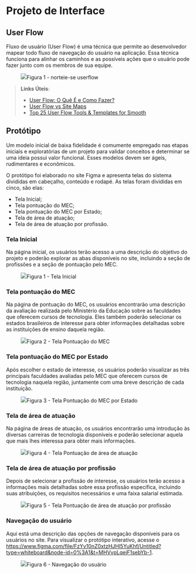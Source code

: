 
# Projeto de Interface

## User Flow

Fluxo de usuário (User Flow) é uma técnica que permite ao desenvolvedor mapear todo fluxo de navegação do usuário na aplicação. Essa técnica funciona para alinhar os caminhos e as possíveis ações que o usuário pode fazer junto com os membros de sua equipe.

<figure>
<img src="https://github.com/ICEI-PUC-Minas-PMV-ADS/PMV-ADS-2024-1-E1-Proj-Direcionamento-Profissional/blob/56332624f3105f0cf774e5ab7c553b2605e06aaa/documentos/img/Userflow%20norteie-se.png"
<figcaption>Figura 1 - norteie-se userflow</figcaption>
</figure>

> **Links Úteis**:
> - [User Flow: O Quê É e Como Fazer?](https://medium.com/7bits/fluxo-de-usu%C3%A1rio-user-flow-o-que-%C3%A9-como-fazer-79d965872534)
> - [User Flow vs Site Maps](http://designr.com.br/sitemap-e-user-flow-quais-as-diferencas-e-quando-usar-cada-um/)
> - [Top 25 User Flow Tools & Templates for Smooth](https://www.mockplus.com/blog/post/user-flow-tools)

## Protótipo

Um modelo inicial de baixa fidelidade é comumente empregado nas etapas iniciais e exploratórias de um projeto para validar conceitos e determinar se uma ideia possui valor funcional. Esses modelos devem ser ágeis, rudimentares e econômicos.

O protótipo foi elaborado no site Figma e apresenta telas do sistema divididas em cabeçalho, conteúdo e rodapé. As telas foram divididas em cinco, são elas:

<body>
<ul>
<li>Tela Inicial;</li>
<li>Tela pontuação do MEC;</li>
<li>Tela pontuação do MEC por Estado;</li>
<li>Tela de área de atuação;</li>
<li>Tela de área de atuação por profissão.</li>
</ul>
</body>
</html>


### Tela Inicial

Na página inicial, os usuários terão acesso a uma descrição do objetivo do projeto e poderão explorar as abas disponíveis no site, incluindo a seção de profissões e a seção de pontuação pelo MEC.

<figure> 
  <img src="https://github.com/ICEI-PUC-Minas-PMV-ADS/PMV-ADS-2024-1-E1-Proj-Direcionamento-Profissional/blob/ae8f22efa1ce399757ce612e15b83e44e983641f/documentos/img/TelaInicial.jpg"
    <figcaption>Figura 1 - Tela Inicial</figcaption>
</figure> 
  


### Tela pontuação do MEC

Na página de pontuação do MEC, os usuários encontrarão uma descrição da avaliação realizada pelo Ministério da Educação sobre as faculdades que oferecem cursos de tecnologia. Eles também poderão selecionar os estados brasileiros de interesse para obter informações detalhadas sobre as instituições de ensino daquela região.

<figure> 
  <img src="https://github.com/ICEI-PUC-Minas-PMV-ADS/PMV-ADS-2024-1-E1-Proj-Direcionamento-Profissional/blob/ae8f22efa1ce399757ce612e15b83e44e983641f/documentos/img/TelapontuacaodoMEC.jpg"
    <figcaption>Figura 2 - Tela Pontuação do MEC</figcaption>
</figure> 



### Tela pontuação do MEC por Estado

Após escolher o estado de interesse, os usuários poderão visualizar as três principais faculdades avaliadas pelo MEC que oferecem cursos de tecnologia naquela região, juntamente com uma breve descrição de cada instituição.

<figure> 
  <img src="https://github.com/ICEI-PUC-Minas-PMV-ADS/PMV-ADS-2024-1-E1-Proj-Direcionamento-Profissional/blob/ae8f22efa1ce399757ce612e15b83e44e983641f/documentos/img/TelapontuacaodoMECporEstado.jpg"
    <figcaption>Figura 3 - Tela Pontuação do MEC por Estado</figcaption>
</figure> 



### Tela de área de atuação

Na página de áreas de atuação, os usuários encontrarão uma introdução às diversas carreiras de tecnologia disponíveis e poderão selecionar aquela que mais lhes interessa para obter mais informações.

<figure> 
  <img src="https://github.com/ICEI-PUC-Minas-PMV-ADS/PMV-ADS-2024-1-E1-Proj-Direcionamento-Profissional/blob/ae8f22efa1ce399757ce612e15b83e44e983641f/documentos/img/Teladeareadeatuacao.jpg"
    <figcaption>Figura 4 - Tela Pontuação de área de atuação</figcaption>
</figure> 



### Tela de área de atuação por profissão

Depois de selecionar a profissão de interesse, os usuários terão acesso a informações mais detalhadas sobre essa profissão específica, incluindo suas atribuições, os requisitos necessários e uma faixa salarial estimada.

<figure> 
  <img src="https://github.com/ICEI-PUC-Minas-PMV-ADS/PMV-ADS-2024-1-E1-Proj-Direcionamento-Profissional/blob/ae8f22efa1ce399757ce612e15b83e44e983641f/documentos/img/Teladeareadeatuacaoporprofissao.jpg"
    <figcaption>Figura 5 - Tela Pontuação de área de atuação por profissão</figcaption>
</figure> 



### Navegação do usuário

Aqui está uma descrição das opções de navegação disponíveis para os usuários no site. Para visualizar o protótipo interativo, acesse o <a>https://www.figma.com/file/FzYv10nZ0xtzHJHl5YuKhf/Untitled?type=whiteboard&node-id=0%3A1&t=MHVvpLqejF1sebYb-1</a>.

<figure> 
  <img src="https://github.com/ICEI-PUC-Minas-PMV-ADS/PMV-ADS-2024-1-E1-Proj-Direcionamento-Profissional/blob/66f96608ad7fb5668889b5dff9632a7a1aa37686/documentos/img/Navegacaositecorrigida.jpg"
    <figcaption>Figura 6 - Navegação do usuário</figcaption>
</figure> 







 




